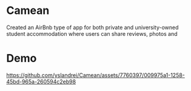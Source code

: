 # Camean

Created an AirBnb type of app for both private and university-owned student accommodation where users can share reviews, photos and 

# Demo

https://github.com/yslandrei/Camean/assets/7760397/009975a1-1258-45bd-965a-260594c2eb98


